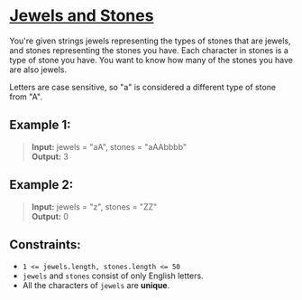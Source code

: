 # [Jewels and Stones](https://leetcode.com/problems/jewels-and-stones/)

You're given strings jewels representing the types of stones that are jewels, and stones representing the stones you have. Each character in stones is a type of stone you have. You want to know how many of the stones you have are also jewels.

Letters are case sensitive, so "a" is considered a different type of stone from "A".

## Example 1:
>**Input:** jewels = "aA",  stones = "aAAbbbb"  
**Output:** 3


## Example 2:
>**Input:** jewels = "z", stones = "ZZ"  
**Output:** 0


## Constraints:

* `1 <= jewels.length, stones.length <= 50`
* `jewels` and `stones` consist of only English letters.
* All the characters of `jewels` are **unique**.



